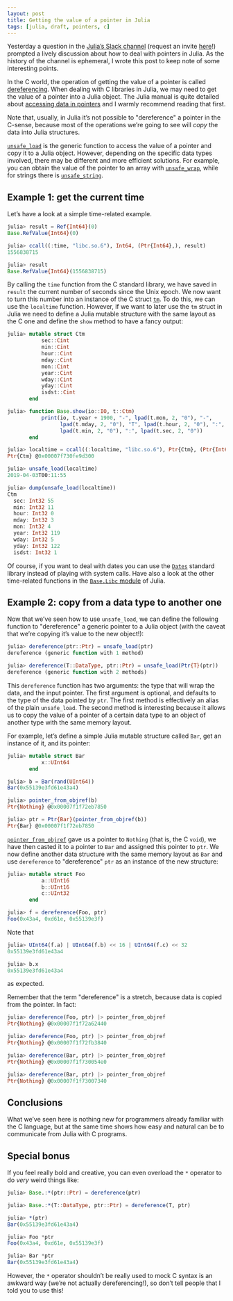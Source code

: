```yaml
---
layout: post
title: Getting the value of a pointer in Julia
tags: [julia, draft, pointers, c]
---
```


Yesterday a question in the [Julia’s Slack
channel](https://julialang.slack.com/) (request an invite
[here](https://slackinvite.julialang.org/)!) prompted a lively discussion about
how to deal with pointers in Julia.  As the history of the channel is ephemeral,
I wrote this post to keep note of some interesting points.

In the C world, the operation of getting the value of a pointer is called
[dereferencing](https://en.wikipedia.org/wiki/Dereference_operator).  When
dealing with C libraries in Julia, we may need to get the value of a pointer
into a Julia object.  The Julia manual is quite detailed about [accessing data
in
pointers](https://docs.julialang.org/en/v1/manual/calling-c-and-fortran-code/index.html#Accessing-Data-through-a-Pointer-1)
and I warmly recommend reading that first.

Note that, usually, in Julia it’s not possible to "dereference" a pointer in the
C-sense, because most of the operations we’re going to see will *copy* the data
into Julia structures.

[`unsafe_load`](https://docs.julialang.org/en/v1/base/c/#Base.unsafe_load) is
the generic function to access the value of a pointer and copy it to a Julia
object.  However, depending on the specific data types involved, there may be
different and more efficient solutions.  For example, you can obtain the value
of the pointer to an array with
[`unsafe_wrap`](https://docs.julialang.org/en/v1/base/c/#Base.unsafe_wrap-Union{Tuple{N},%20Tuple{T},%20Tuple{Union{Type{Array},%20Type{Array{T,N}%20where%20N},%20Type{Array{T,N}}},Ptr{T},Tuple{Vararg{Int64,N}}}}%20where%20N%20where%20T),
while for strings there is
[`unsafe_string`](https://docs.julialang.org/en/v1/base/strings/#Base.unsafe_string).

## Example 1: get the current time

Let’s have a look at a simple time-related example.

```julia
julia> result = Ref{Int64}(0)
Base.RefValue{Int64}(0)

julia> ccall((:time, "libc.so.6"), Int64, (Ptr{Int64},), result)
1556838715

julia> result
Base.RefValue{Int64}(1556838715)
```

By calling the `time` function from the C standard library, we have saved in
`result` the current number of seconds since the Unix epoch.  We now want to
turn this number into an instance of the C struct
[`tm`](https://en.cppreference.com/w/c/chrono/tm).  To do this, we can use the
`localtime` function.  However, if we want to later use the `tm` struct in Julia
we need to define a Julia mutable structure with the same layout as the C one
and define the `show` method to have a fancy output:

```julia
julia> mutable struct Ctm
           sec::Cint
           min::Cint
           hour::Cint
           mday::Cint
           mon::Cint
           year::Cint
           wday::Cint
           yday::Cint
           isdst::Cint
       end

julia> function Base.show(io::IO, t::Ctm)
           print(io, t.year + 1900, "-", lpad(t.mon, 2, "0"), "-",
                 lpad(t.mday, 2, "0"), "T", lpad(t.hour, 2, "0"), ":",
                 lpad(t.min, 2, "0"), ":", lpad(t.sec, 2, "0"))
       end
```

```julia
julia> localtime = ccall((:localtime, "libc.so.6"), Ptr{Ctm}, (Ptr{Int64},), result)
Ptr{Ctm} @0x00007f730fe9d300

julia> unsafe_load(localtime)
2019-04-03T00:11:55

julia> dump(unsafe_load(localtime))
Ctm
  sec: Int32 55
  min: Int32 11
  hour: Int32 0
  mday: Int32 3
  mon: Int32 4
  year: Int32 119
  wday: Int32 5
  yday: Int32 122
  isdst: Int32 1
```

Of course, if you want to deal with dates you can use the
[`Dates`](https://docs.julialang.org/en/v1/stdlib/Dates/) standard library
instead of playing with system calls.  Have also a look at the other
time-related functions in the [`Base.Libc`
module](https://github.com/JuliaLang/julia/blob/v1.1.0/base/libc.jl) of Julia.

## Example 2: copy from a data type to another one

Now that we’ve seen how to use `unsafe_load`, we can define the following
function to "dereference" a generic pointer to a Julia object (with the caveat
that we’re copying it’s value to the new object!):

```julia
julia> dereference(ptr::Ptr) = unsafe_load(ptr)
dereference (generic function with 1 method)

julia> dereference(T::DataType, ptr::Ptr) = unsafe_load(Ptr{T}(ptr))
dereference (generic function with 2 methods)
```

This `dereference` function has two arguments: the type that will wrap the data,
and the input pointer.  The first argument is optional, and defaults to the type
of the data pointed by `ptr`.  The first method is effectively an alias of the
plain `unsafe_load`.  The second method is interesting because it allows us to
copy the value of a pointer of a certain data type to an object of another type
with the same memory layout.

For example, let’s define a simple Julia mutable structure called `Bar`, get
an instance of it, and its pointer:

```julia
julia> mutable struct Bar
           x::UInt64
       end

julia> b = Bar(rand(UInt64))
Bar(0x55139e3fd61e43a4)

julia> pointer_from_objref(b)
Ptr{Nothing} @0x00007f1f72eb7850

julia> ptr = Ptr{Bar}(pointer_from_objref(b))
Ptr{Bar} @0x00007f1f72eb7850
```

[`pointer_from_objref`](https://docs.julialang.org/en/v1/base/c/#Base.pointer_from_objref)
gave us a pointer to `Nothing` (that is, the C `void`), we have then casted it
to a pointer to `Bar` and assigned this pointer to `ptr`.  We now define another
data structure with the same memory layout as `Bar` and use
`dereference` to "dereference" `ptr` as an instance of the new structure:

```julia
julia> mutable struct Foo
           a::UInt16
           b::UInt16
           c::UInt32
       end

julia> f = dereference(Foo, ptr)
Foo(0x43a4, 0xd61e, 0x55139e3f)
```

Note that

```julia
julia> UInt64(f.a) | UInt64(f.b) << 16 | UInt64(f.c) << 32
0x55139e3fd61e43a4

julia> b.x
0x55139e3fd61e43a4
```

as expected.

Remember that the term "dereference" is a stretch, because data is copied from
the pointer.  In fact:

```julia
julia> dereference(Foo, ptr) |> pointer_from_objref
Ptr{Nothing} @0x00007f1f72a62440

julia> dereference(Foo, ptr) |> pointer_from_objref
Ptr{Nothing} @0x00007f1f72fb3840

julia> dereference(Bar, ptr) |> pointer_from_objref
Ptr{Nothing} @0x00007f1f730054e0

julia> dereference(Bar, ptr) |> pointer_from_objref
Ptr{Nothing} @0x00007f1f73007340
```

## Conclusions

What we’ve seen here is nothing new for programmers already familiar with the C
language, but at the same time shows how easy and natural can be to communicate
from Julia with C programs.

## Special bonus

If you feel really bold and creative, you can even overload the `*` operator to
do *very* weird things like:

```julia
julia> Base.:*(ptr::Ptr) = dereference(ptr)

julia> Base.:*(T::DataType, ptr::Ptr) = dereference(T, ptr)

julia> *(ptr)
Bar(0x55139e3fd61e43a4)

julia> Foo *ptr
Foo(0x43a4, 0xd61e, 0x55139e3f)

julia> Bar *ptr
Bar(0x55139e3fd61e43a4)
```

However, the `*` operator shouldn’t be really used to mock C syntax is an
awkward way (we’re not actually dereferencing!), so don’t tell people that I
told you to use this!

<!-- Local Variables: --> 
<!-- ispell-local-dictionary: "british" --> 
<!-- End: -->
